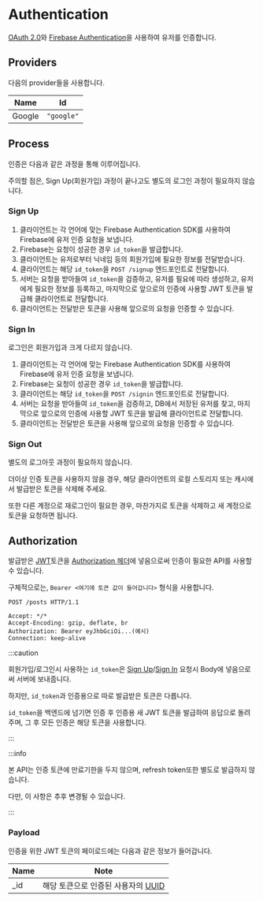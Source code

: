 # Authentication

[OAuth 2.0](https://oauth.net/2)와 [Firebase Authentication](https://firebase.google.com/docs/auth)을 사용하여 유저를 인증합니다.

## Providers

다음의 provider들을 사용합니다.

| Name   | Id         |
| ------ | ---------- |
| Google | `"google"` |

## Process

인증은 다음과 같은 과정을 통해 이루어집니다.

주의할 점은, Sign Up(회원가입) 과정이 끝나고도 별도의 로그인 과정이 필요하지 않습니다.

### Sign Up

1. 클라이언트는 각 언어에 맞는 Firebase Authentication SDK를 사용하여 Firebase에 유저 인증 요청을 보냅니다.
2. Firebase는 요청이 성공한 경우 `id_token`을 발급합니다.
3. 클라이언트는 유저로부터 닉네임 등의 회원가입에 필요한 정보를 전달받습니다.
4. 클라이언트는 해당 `id_token`을 `POST /signup` 엔드포인트로 전달합니다.
5. 서버는 요청을 받아들여 `id_token`을 검증하고, 유저를 필요에 따라 생성하고, 유저에게 필요한 정보를 등록하고, 마지막으로 앞으로의 인증에 사용할 JWT 토큰을 발급해 클라이언트로 전달합니다.
6. 클라이언트는 전달받은 토큰을 사용해 앞으로의 요청을 인증할 수 있습니다.

### Sign In

로그인은 회원가입과 크게 다르지 않습니다.

1. 클라이언트는 각 언어에 맞는 Firebase Authentication SDK를 사용하여 Firebase에 유저 인증 요청을 보냅니다.
2. Firebase는 요청이 성공한 경우 `id_token`을 발급합니다.
3. 클라이언트는 해당 `id_token`을 `POST /signin` 엔드포인트로 전달합니다.
4. 서버는 요청을 받아들여 `id_token`을 검증하고, DB에서 저장된 유저를 찾고, 마지막으로 앞으로의 인증에 사용할 JWT 토큰을 발급해 클라이언트로 전달합니다.
5. 클라이언트는 전달받은 토큰을 사용해 앞으로의 요청을 인증할 수 있습니다.

### Sign Out

별도의 로그아웃 과정이 필요하지 않습니다.

더이상 인증 토큰을 사용하지 않을 경우, 해당 클라이언트의 로컬 스토리지 또는 캐시에서 발급받은 토큰을 삭제해 주세요.

또한 다른 계정으로 재로그인이 필요한 경우, 마찬가지로 토큰을 삭제하고 새 계정으로 토큰을 요청하면 됩니다.

## Authorization

발급받은 [JWT](https://jwt.io)토큰을 [Authorization 헤더](https://developer.mozilla.org/en-US/docs/Web/HTTP/Headers/Authorization)에 넣음으로써 인증이 필요한 API를 사용할 수 있습니다.

구체적으로는, `Bearer <여기에 토큰 값이 들어갑니다>` 형식을 사용합니다.

```http {5}
POST /posts HTTP/1.1

Accept: */*
Accept-Encoding: gzip, deflate, br
Authorization: Bearer eyJhbGciOi...(예시)
Connection: keep-alive
```

:::caution

회원가입/로그인시 사용하는 `id_token`은 [Sign Up](./signup.md)/[Sign In](./signin.md) 요청시 Body에 넣음으로써 서버에 보내줍니다.

하지만, `id_token`과 인증용으로 따로 발급받은 토큰은 다릅니다.

`id_token`을 백엔드에 넘기면 인증 후 인증용 새 JWT 토큰을 발급하여 응답으로 돌려주며, 그 후 모든 인증은 해당 토큰을 사용합니다.

:::

:::info

본 API는 인증 토큰에 만료기한을 두지 않으며, refresh token또한 별도로 발급하지 않습니다.

다만, 이 사항은 추후 변경될 수 있습니다.

:::

### Payload

인증을 위한 JWT 토큰의 페이로드에는 다음과 같은 정보가 들어갑니다.

| Name | Note                                                               |
| ---- | ------------------------------------------------------------------ |
| \_id | 해당 토큰으로 인증된 사용자의 [UUID](../../types/semantic/uuid.md) |
